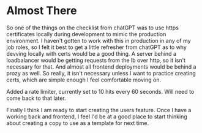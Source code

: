 # Almost There
So one of the things on the checklist from chatGPT was to use https certificates locally during development to mimic the production environment. I haven't gotten to work with this in production in any of my job roles, so I felt it best to get a little refresher from chatGPT as to why devving locally with certs would be a good thing. A server behind a loadbalancer would be getting requests from the lb over http, so it isn't necessary for that. And almost all frontend deployments would be behind a prozy as well. So really, it isn't necessary unless I want to practice creating certs, which are simple enough I feel comfortable moving on. 

Added a rate limiter, currently set to 10 hits every 60 seconds. Will need to come back to that later.

Finally I think I am ready to start creating the users feature. Once I have a working back and frontend, I feel I'd be at a good place to start thinking about creating a copy to use as a template for next time.